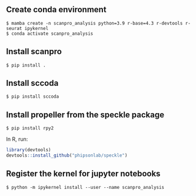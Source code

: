 ## Create conda environment
```$ mamba create -n scanpro_analysis python=3.9 r-base=4.3 r-devtools r-seurat ipykernel ```   
```$ conda activate scanpro_analysis ```

## Install scanpro
`$ pip install .`

## Install sccoda
`$ pip install sccoda `

## Install propeller from the speckle package
`$ pip install rpy2`

In R, run:
```R
library(devtools)
devtools::install_github("phipsonlab/speckle")
```

## Register the kernel for jupyter notebooks
`$ python -m ipykernel install --user --name scanpro_analysis `
